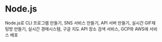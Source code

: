 # Node.js
Node.js로 CLI 프로그램 만들기, SNS 서비스 만들기, API 서버 만들기, 실시간 GIF채팅방 만들기, 실시간 경매시스템, 구글 지도 API 장소 검색 서비스, GCP와 AWS에 서비스 배포
